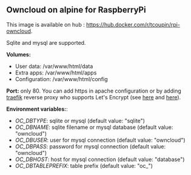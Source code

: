 ## Owncloud on alpine for RaspberryPi

This image is available on hub : https://hub.docker.com/r/tcoupin/rpi-owncloud.

Sqlite and mysql are supported.

**Volumes:**

- User data: /var/www/html/data
- Extra apps: /var/www/html/apps
- Configuration: /var/www/html/config

**Port:** only 80. You can add https in apache configuration or by adding [traefik](https://traefik.io) reverse proxy who supports Let's Encrypt (see [here](../../myStack/main/) and [here](../../conf/traefik)).

**Environment variables:**:

- *OC_DBTYPE*: sqlite or mysql (default value: "sqlite")
- *OC_DBNAME*: sqlite filename or mysql database (default value: "owncloud")
- *OC_DBUSER*: user for mysql connection (default value: "owncloud")
- *OC_DBPASS*: password for mysql connection (default value: "owncloud")
- *OC_DBHOST*: host for mysql connection (default value: "database")
- *OC_DBTABLEPREFIX*: table prefix (default value: "oc_")
